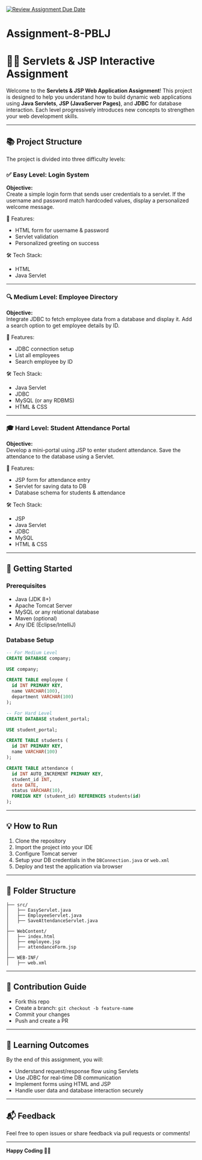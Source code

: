 [![Review Assignment Due Date](https://classroom.github.com/assets/deadline-readme-button-22041afd0340ce965d47ae6ef1cefeee28c7c493a6346c4f15d667ab976d596c.svg)](https://classroom.github.com/a/UCJQI-1C)
# Assignment-8-PBLJ

# 🧑‍💻 Servlets & JSP Interactive Assignment

Welcome to the **Servlets & JSP Web Application Assignment**! This project is designed to help you understand how to build dynamic web applications using **Java Servlets**, **JSP (JavaServer Pages)**, and **JDBC** for database interaction. Each level progressively introduces new concepts to strengthen your web development skills.

---

## 📚 Project Structure

The project is divided into three difficulty levels:

### ✅ Easy Level: Login System

**Objective:**  
Create a simple login form that sends user credentials to a servlet. If the username and password match hardcoded values, display a personalized welcome message.

📁 Features:
- HTML form for username & password
- Servlet validation
- Personalized greeting on success

🛠 Tech Stack:
- HTML
- Java Servlet

---

### 🔍 Medium Level: Employee Directory

**Objective:**  
Integrate JDBC to fetch employee data from a database and display it. Add a search option to get employee details by ID.

📁 Features:
- JDBC connection setup
- List all employees
- Search employee by ID

🛠 Tech Stack:
- Java Servlet
- JDBC
- MySQL (or any RDBMS)
- HTML & CSS

---

### 🎓 Hard Level: Student Attendance Portal

**Objective:**  
Develop a mini-portal using JSP to enter student attendance. Save the attendance to the database using a Servlet.

📁 Features:
- JSP form for attendance entry
- Servlet for saving data to DB
- Database schema for students & attendance

🛠 Tech Stack:
- JSP
- Java Servlet
- JDBC
- MySQL
- HTML & CSS

---

## 🚀 Getting Started

### Prerequisites

- Java (JDK 8+)
- Apache Tomcat Server
- MySQL or any relational database
- Maven (optional)
- Any IDE (Eclipse/IntelliJ)

### Database Setup

```sql
-- For Medium Level
CREATE DATABASE company;

USE company;

CREATE TABLE employee (
  id INT PRIMARY KEY,
  name VARCHAR(100),
  department VARCHAR(100)
);

-- For Hard Level
CREATE DATABASE student_portal;

USE student_portal;

CREATE TABLE students (
  id INT PRIMARY KEY,
  name VARCHAR(100)
);

CREATE TABLE attendance (
  id INT AUTO_INCREMENT PRIMARY KEY,
  student_id INT,
  date DATE,
  status VARCHAR(10),
  FOREIGN KEY (student_id) REFERENCES students(id)
);
```

---

## 💡 How to Run

1. Clone the repository
2. Import the project into your IDE
3. Configure Tomcat server
4. Setup your DB credentials in the `DBConnection.java` or `web.xml`
5. Deploy and test the application via browser

---

## 📌 Folder Structure

```
├── src/
│   ├── EasyServlet.java
│   ├── EmployeeServlet.java
│   ├── SaveAttendanceServlet.java
│
├── WebContent/
│   ├── index.html
│   ├── employee.jsp
│   ├── attendanceForm.jsp
│
├── WEB-INF/
│   ├── web.xml
```

---

## 🙌 Contribution Guide

- Fork this repo
- Create a branch: `git checkout -b feature-name`
- Commit your changes
- Push and create a PR

---

## 🧠 Learning Outcomes

By the end of this assignment, you will:

- Understand request/response flow using Servlets
- Use JDBC for real-time DB communication
- Implement forms using HTML and JSP
- Handle user data and database interaction securely

---

## 📬 Feedback

Feel free to open issues or share feedback via pull requests or comments!

---

**Happy Coding 👨‍💻**
